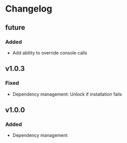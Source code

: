 # Changelog

## future

### Added

- Add ability to override console calls

## v1.0.3

### Fixed

- Dependency management: Unlock if installation fails

## v1.0.0

### Added

- Dependency management
